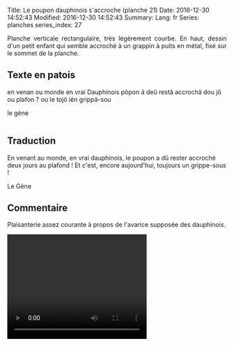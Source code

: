 Title: Le poupon dauphinois s'accroche (planche 21)
Date: 2016-12-30 14:52:43
Modified: 2016-12-30 14:52:43
Summary: 
Lang: fr
Series: planches
series_index: 27

<p style="text-align:justify;">Planche verticale rectangulaire, très légèrement courbe. En haut, dessin d'un petit enfant qui semble accroché à un grappin à puits en métal, fixé sur le sommet de la planche.</p>

<figure class="image-block" style="float: right;">
  <img alt="" src="{static}/images/planche_21.png">
  <figcaption style="max-width: 193px"></figcaption>
</figure>

## Texte en patois
en venan ou monde en vrai Dauphinois pòpon â deû restâ accrochâ dou jô ou plafon ? ou le tojô ién grippâ-sou

le gène
<figure class="image-block" style="float: center;">
  <img alt="" src="{static}/images/planche_21_dessin_et_crochet.png">
  <figcaption style="max-width: 420px"></figcaption>
</figure>


## Traduction
En venant au monde, en vrai dauphinois, le poupon a dû rester accroché deux jours au plafond !  Et c'est, encore aujourd'hui, toujours un grippe-sous !

Le Gène

## Commentaire
Plaisanterie assez courante à propos de l'avarice supposée des dauphinois.



<video width="320" height="240" controls>
  <source src="https://d1njpgd0ygatdn.cloudfront.net/video_21.mp4" type="video/mp4">
</video>
